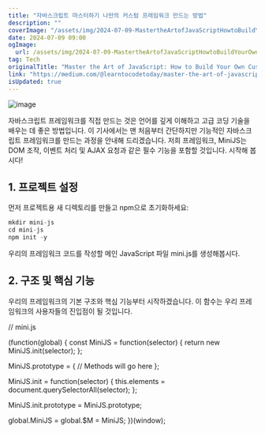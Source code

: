 ```yaml
---
title: "자바스크립트 마스터하기 나만의 커스텀 프레임워크 만드는 방법"
description: ""
coverImage: "/assets/img/2024-07-09-MastertheArtofJavaScriptHowtoBuildYourOwnCustomFramework_0.png"
date: 2024-07-09 09:00
ogImage: 
  url: /assets/img/2024-07-09-MastertheArtofJavaScriptHowtoBuildYourOwnCustomFramework_0.png
tag: Tech
originalTitle: "Master the Art of JavaScript: How to Build Your Own Custom Framework!"
link: "https://medium.com/@learntocodetoday/master-the-art-of-javascript-how-to-build-your-own-custom-framework-a3821b93d8ea"
isUpdated: true
---
```




![image](/assets/img/2024-07-09-MastertheArtofJavaScriptHowtoBuildYourOwnCustomFramework_0.png)

자바스크립트 프레임워크를 직접 만드는 것은 언어를 깊게 이해하고 고급 코딩 기술을 배우는 데 좋은 방법입니다. 이 기사에서는 맨 처음부터 간단하지만 기능적인 자바스크립트 프레임워크를 만드는 과정을 안내해 드리겠습니다. 저희 프레임워크, MiniJS는 DOM 조작, 이벤트 처리 및 AJAX 요청과 같은 필수 기능을 포함할 것입니다. 시작해 봅시다!

## 1. 프로젝트 설정

먼저 프로젝트용 새 디렉토리를 만들고 npm으로 초기화하세요:

<div class="content-ad"></div>

```js
mkdir mini-js
cd mini-js
npm init -y
```

우리의 프레임워크 코드를 작성할 메인 JavaScript 파일 mini.js를 생성해봅시다.

## 2. 구조 및 핵심 기능

우리의 프레임워크의 기본 구조와 핵심 기능부터 시작하겠습니다. 이 함수는 우리 프레임워크의 사용자들의 진입점이 될 것입니다.

<div class="content-ad"></div>

// mini.js

(function(global) {
const MiniJS = function(selector) {
return new MiniJS.init(selector);
};

MiniJS.prototype = {
// Methods will go here
};

MiniJS.init = function(selector) {
this.elements = document.querySelectorAll(selector);
};

MiniJS.init.prototype = MiniJS.prototype;

global.MiniJS = global.$M = MiniJS;
})(window);
